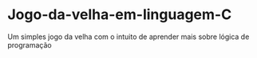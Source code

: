 # Jogo-da-velha-em-linguagem-C
Um simples jogo da velha com o intuito de aprender mais sobre lógica de programação
